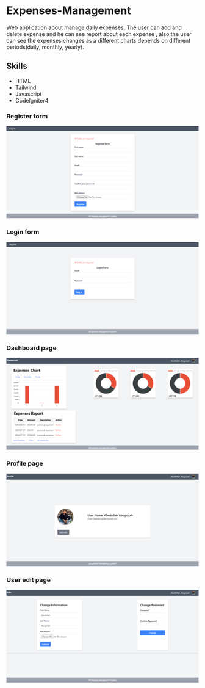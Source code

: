 # Expenses-Management
Web application about manage daily expenses,
The user can add and delete expense and he can see report about each  expense ,
also the user can see the expenses changes as a different charts depends
on different periods(daily, monthly, yearly).
## Skills
* HTML
* Tailwind
* Javascript
* CodeIgniter4
### Register form
  ![Alt Text](pic1.png)
### Login form
  ![Alt Text](pic2.png)
### Dashboard page
  ![Alt Text](pic3.png)
### Profile page
  ![Alt Text](pic4.png)
### User edit page
  ![Alt Text](pic5.png)






  
